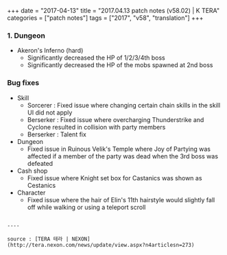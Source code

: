+++
date = "2017-04-13"
title = "2017.04.13 patch notes (v58.02) | K TERA"
categories = ["patch notes"]
tags = ["2017", "v58", "translation"]
+++

### 1. Dungeon
- Akeron's Inferno (hard)
  - Significantly decreased the HP of 1/2/3/4th boss
  - Significantly decreased the HP of the mobs spawned at 2nd boss

### Bug fixes
- Skill
  - Sorcerer : Fixed issue where changing certain chain skills in the skill UI did not apply
  - Berserker : Fixed issue where overcharging Thunderstrike and Cyclone resulted in collision with party members
  - Berserker : Talent fix
- Dungeon
  - Fixed issue in Ruinous Velik's Temple where Joy of Partying was affected if a member of the party was dead when the 3rd boss was defeated
- Cash shop
  - Fixed issue where Knight set box for Castanics was shown as Cestanics
- Character
  - Fixed issue where the hair of Elin's 11th hairstyle would slightly fall off while walking or using a teleport scroll
```

----

source : [TERA 테라 | NEXON](http://tera.nexon.com/news/update/view.aspx?n4articlesn=273)
